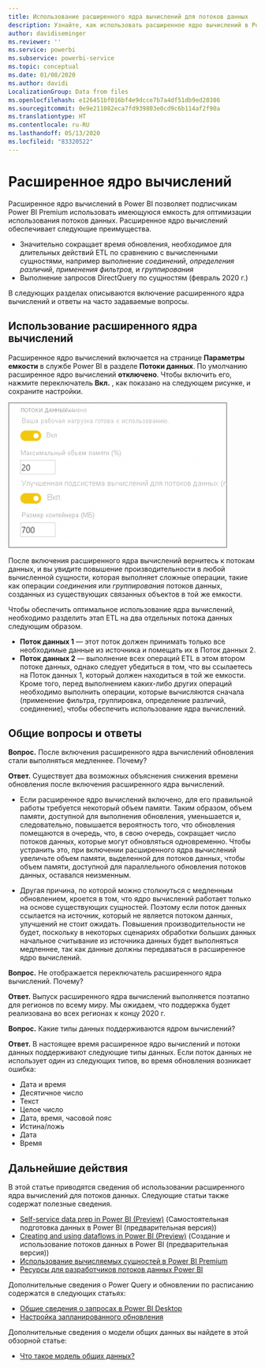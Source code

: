 ```yaml
---
title: Использование расширенного ядра вычислений для потоков данных
description: Узнайте, как использовать расширенное ядро вычислений в Power BI Premium с потоками данных
author: davidiseminger
ms.reviewer: ''
ms.service: powerbi
ms.subservice: powerbi-service
ms.topic: conceptual
ms.date: 01/08/2020
ms.author: davidi
LocalizationGroup: Data from files
ms.openlocfilehash: e126451bf016bf4e9dcce7b7a4df51db9ed20386
ms.sourcegitcommit: 0e9e211082eca7fd939803e0cd9c6b114af2f90a
ms.translationtype: HT
ms.contentlocale: ru-RU
ms.lasthandoff: 05/13/2020
ms.locfileid: "83320522"
---
```

# <a name="the-enhanced-compute-engine"></a>Расширенное ядро вычислений

Расширенное ядро вычислений в Power BI позволяет подписчикам Power BI Premium использовать имеющуюся емкость для оптимизации использования потоков данных. Расширенное ядро вычислений обеспечивает следующие преимущества.

* Значительно сокращает время обновления, необходимое для длительных действий ETL по сравнению с вычисленными сущностями, например выполнение *соединений*, *определения различий*, *применения фильтров,* и *группирования*
* Выполнение запросов DirectQuery по сущностям (февраль 2020 г.)

В следующих разделах описываются включение расширенного ядра вычислений и ответы на часто задаваемые вопросы.


## <a name="using-the-enhanced-compute-engine"></a>Использование расширенного ядра вычислений

Расширенное ядро вычислений включается на странице **Параметры емкости** в службе Power BI в разделе **Потоки данных**. По умолчанию расширенное ядро вычислений **отключено**. Чтобы включить его, нажмите переключатель **Вкл.** , как показано на следующем рисунке, и сохраните настройки. 

![Включение расширенного ядра вычислений](media/service-dataflows-enhanced-compute-engine/enhanced-compute-engine-01.png)

После включения расширенного ядра вычислений вернитесь к потокам данных, и вы увидите повышение производительности в любой вычисленной сущности, которая выполняет сложные операции, такие как операции *соединения* или *группирования* потоков данных, созданных из существующих связанных объектов в той же емкости. 

Чтобы обеспечить оптимальное использование ядра вычислений, необходимо разделить этап ETL на два отдельных потока данных следующим образом.

* **Поток данных 1** — этот поток должен принимать только все необходимые данные из источника и помещать их в Поток данных 2.
* **Поток данных 2** — выполнение всех операций ETL в этом втором потоке данных, однако следует убедиться в том, что вы ссылаетесь на Поток данных 1, который должен находиться в той же емкости. Кроме того, перед выполнением каких-либо других операций необходимо выполнить операции, которые вычисляются сначала (применение фильтра, группировка, определение различий, соединение), чтобы обеспечить использование ядра вычислений.

## <a name="common-questions-and-answers"></a>Общие вопросы и ответы

**Вопрос.** После включения расширенного ядра вычислений обновления стали выполняться медленнее. Почему?

**Ответ.** Существует два возможных объяснения снижения времени обновления после включения расширенного ядра вычислений.

 - Если расширенное ядро вычислений включено, для его правильной работы требуется некоторый объем памяти. Таким образом, объем памяти, доступной для выполнения обновления, уменьшается и, следовательно, повышается вероятность того, что обновления помещаются в очередь, что, в свою очередь, сокращает число потоков данных, которые могут обновляться одновременно. Чтобы устранить это, при включении расширенного ядра вычислений увеличьте объем памяти, выделенной для потоков данных, чтобы объем памяти, доступной для параллельного обновления потоков данных, оставался неизменным.

 - Другая причина, по которой можно столкнуться с медленным обновлением, кроется в том, что ядро вычислений работает только на основе существующих сущностей. Поэтому если поток данных ссылается на источник, который не является потоком данных, улучшений не стоит ожидать. Повышения производительности не будет, поскольку в некоторых сценариях обработки больших данных начальное считывание из источника данных будет выполняться медленнее, так как данные должны передаваться в расширенное ядро вычислений.  

**Вопрос.** Не отображается переключатель расширенного ядра вычислений. Почему?

**Ответ.** Выпуск расширенного ядра вычислений выполняется поэтапно для регионов по всему миру. Мы ожидаем, что поддержка будет реализована во всех регионах к концу 2020 г.

**Вопрос.** Какие типы данных поддерживаются ядром вычислений?

**Ответ.** В настоящее время расширенное ядро вычислений и потоки данных поддерживают следующие типы данных. Если поток данных не использует один из следующих типов, во время обновления возникает ошибка:

* Дата и время
* Десятичное число
* Текст
* Целое число
* Дата, время, часовой пояс
* Истина/ложь
* Дата
* Время

## <a name="next-steps"></a>Дальнейшие действия

В этой статье приводятся сведения об использовании расширенного ядра вычислений для потоков данных. Следующие статьи также содержат полезные сведения.

* [Self-service data prep in Power BI (Preview)](service-dataflows-overview.md) (Самостоятельная подготовка данных в Power BI (предварительная версия))
* [Creating and using dataflows in Power BI (Preview)](service-dataflows-create-use.md) (Создание и использование потоков данных в Power BI (предварительная версия))
* [Использование вычисляемых сущностей в Power BI Premium](service-dataflows-computed-entities-premium.md)
* [Ресурсы для разработчиков потоков данных Power BI](service-dataflows-developer-resources.md)

Дополнительные сведения о Power Query и обновлении по расписанию содержатся в следующих статьях:
* [Общие сведения о запросах в Power BI Desktop](desktop-query-overview.md)
* [Настройка запланированного обновления](../connect-data/refresh-scheduled-refresh.md)

Дополнительные сведения о модели общих данных вы найдете в этой обзорной статье:
* [Что такое модель общих данных?](https://docs.microsoft.com/powerapps/common-data-model/overview)

